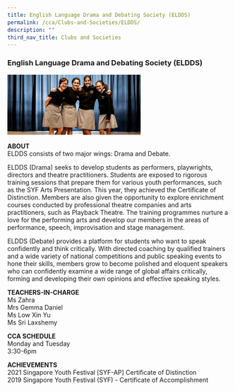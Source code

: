 ```yaml
---
title: English Language Drama and Debating Society (ELDDS)
permalink: /cca/Clubs-and-Societies/ELDDS/
description: ""
third_nav_title: Clubs and Societies
---
```

### English Language Drama and Debating Society (ELDDS)

<img src="/images/cs2.png" style="width:60%">

**ABOUT**<br>
ELDDS consists of two major wings: Drama and Debate. 

  

ELDDS (Drama) seeks to develop students as performers, playwrights, directors and theatre practitioners. Students are exposed to rigorous training sessions that prepare them for various youth performances, such as the SYF Arts Presentation. This year, they achieved the Certificate of Distinction. Members are also given the opportunity to explore enrichment courses conducted by professional theatre companies and arts practitioners, such as Playback Theatre. The training programmes nurture a love for the performing arts and develop our members in the areas of performance, speech, improvisation and stage management.

  

ELDDS (Debate) provides a platform for students who want to speak confidently and think critically. With directed coaching by qualified trainers and a wide variety of national competitions and public speaking events to hone their skills, members grow to become polished and eloquent speakers who can confidently examine a wide range of global affairs critically, forming and developing their own opinions and effective speaking styles.

  

  

**TEACHERS-IN-CHARGE**<br>
Ms Zahra<br>
Mrs Gemma Daniel<br>
Ms Low Xin Yu<br>
Ms Sri Laxshemy

  

**CCA SCHEDULE**<br>
Monday and Tuesday<br>
3:30-6pm

  

**ACHIEVEMENTS**<br>
2021 Singapore Youth Festival \[SYF-AP\] Certificate of Distinction <br>
2019 Singapore Youth Festival (SYF) - Certificate of Accomplishment